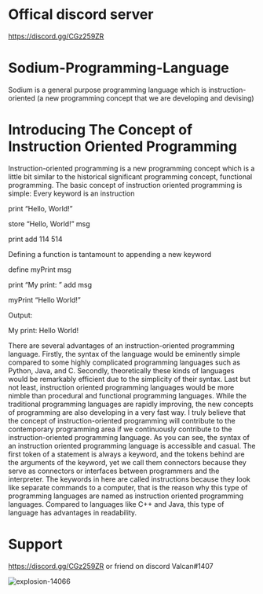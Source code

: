 # Offical discord server 
https://discord.gg/CGz259ZR

# Sodium-Programming-Language
Sodium is a general purpose programming language which is instruction-oriented (a new programming concept that we are developing and devising)

# Introducing The Concept of Instruction Oriented Programming
Instruction-oriented programming is a new programming concept which is a little bit similar to the historical significant programming concept, functional programming. The basic concept of instruction oriented programming is simple:
Every keyword is an instruction

print “Hello, World!”

store “Hello, World!” msg

print add 114 514

Defining a function is tantamount to appending a new keyword

define myPrint msg

print “My print: ” add msg

myPrint “Hello World!”

Output:

My print: Hello World!

There are several advantages of an instruction-oriented programming language. Firstly, the syntax of the language would be eminently simple compared to some highly complicated programming languages such as Python, Java, and C. Secondly, theoretically these kinds of languages would be remarkably efficient due to the simplicity of their syntax. Last but not least, instruction oriented programming languages would be more nimble than procedural and functional programming languages. While the traditional programming languages are rapidly improving, the new concepts of programming are also developing in a very fast way. I truly believe that the concept of instruction-oriented programming will contribute to the contemporary programming area if we continuously contribute to the instruction-oriented programming language.
	As you can see, the syntax of an instruction oriented programming language is accessible and casual. The first token of a statement is always a keyword, and the tokens behind are the arguments of the keyword, yet we call them connectors because they serve as connectors or interfaces between programmers and the interpreter. The keywords in here are called instructions because they look like separate commands to a computer, that is the reason why this type of programming languages are named as instruction oriented programming languages. Compared to languages like C++ and Java, this type of language has advantages in readability. 

# Support 
https://discord.gg/CGz259ZR
or friend on discord Valcan#1407

![explosion-14066](https://user-images.githubusercontent.com/86417658/140628945-64e69ca5-c342-47c8-824f-4c2efafacd7a.png)


